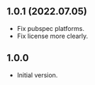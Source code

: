 ## 1.0.1 (2022.07.05)

- Fix pubspec platforms.
- Fix license more clearly.

## 1.0.0

- Initial version.
